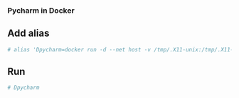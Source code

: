 ### Pycharm in Docker

## Add alias

```sh
# alias 'Dpycharm=docker run -d --net host -v /tmp/.X11-unix:/tmp/.X11-unix -e DISPLAY=$DISPLAY -v ${HOME}/${USER}/pycharm/conf:/root/ -v ${HOME}/${USER}/pycharm/PycharmProjects:/root/PycharmProjects x11apps/pycharm-community:2018.3.3'
```

## Run

```sh
# Dpycharm
```
